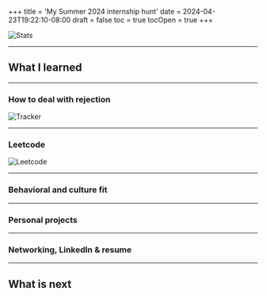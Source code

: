+++
title = 'My Summer 2024 internship hunt'
date = 2024-04-23T19:22:10-08:00
draft = false
toc = true
tocOpen = true
+++

![Stats](/posts/images/internship/internship_stats.png "Internship stats")

***

## What I learned

***

### How to deal with rejection

![Tracker](/posts/images/internship/tracker.png "Tracker")

***

### Leetcode

![Leetcode](/posts/images/internship/leetcode.png "Leetcode")

***

### Behavioral and culture fit

***

### Personal projects

***

### Networking, LinkedIn & resume

***

## What is next


